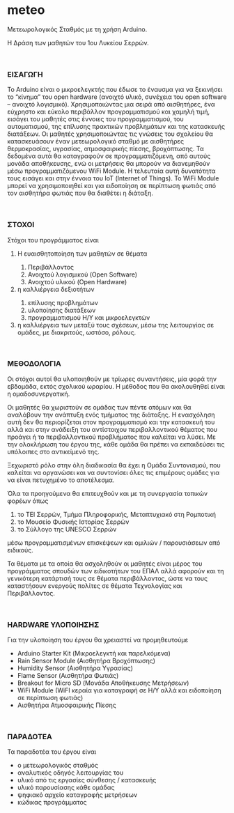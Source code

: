 # meteo
<p>Μετεωρολογικός Σταθμός με τη χρήση Arduino.</p>
<p>Η Δράση των μαθητών του 1ου Λυκείου Σερρών.</p>
<br>

<p><h3>ΕΙΣΑΓΩΓΗ</h3></p>
<p>Το Arduino είναι ο μικροελεγκτής που έδωσε το έναυσμα για να ξεκινήσει το “κίνημα” του open hardware (ανοιχτό υλικό, συνέχεια του open software – ανοιχτό λογισμικό). Χρησιμοποιώντας μια σειρά από αισθητήρες, ένα εύχρηστο και εύκολο περιβάλλον προγραμματισμού και χαμηλή τιμή, εισάγει του μαθητές στις έννοιες του προγραμματισμού, του αυτοματισμού, της επίλυσης πρακτικών προβλημάτων και της κατασκευής διατάξεων. Οι μαθητές χρησιμοποιώντας τις γνώσεις του σχολείου θα κατασκευάσουν έναν μετεωρολογικό σταθμό με αισθητήρες θερμοκρασίας, υγρασίας, ατμοσφαιρικής πίεσης, βροχόπτωσης. Τα δεδομένα αυτά θα καταγραφούν σε προγραμματιζόμενη, από αυτούς μονάδα αποθήκευσης, ενώ οι μετρήσεις θα μπορούν να διανεμηθούν μέσω προγραμματιζόμενου WiFi Module. Η τελευταία αυτή δυνατότητα τους εισάγει και στην έννοια του ΙοΤ (Internet of Things). Το WiFi Module μπορεί να χρησιμοποιηθεί και για ειδοποίηση σε περίπτωση φωτιάς από τον αισθητήρα φωτιάς που θα διαθέτει η διάταξη.</p>
<br>

<p><h3>ΣΤΟΧΟΙ</h3></p>
<p>Στόχοι του προγράμματος είναι
<ol>
    <li>Η ευαισθητοποίηση των μαθητών σε θέματα</li>
    <ol>
        <li>Περιβάλλοντος</li>
        <li>Ανοιχτού λογισμικού (Open Software)</li>
        <li>Ανοιχτού υλικού (Open Hardware)</li>
    </ol>
    <li>η καλλιέργεια δεξιοτήτων</li>
    <ol>
        <li>επίλυσης προβλημάτων </li>
        <li>υλοποίησης διατάξεων</li>
        <li>προγραμματισμού Η/Υ και μικροελεγκτών</li>
    </ol>
    <li>η καλλιέργεια των μεταξύ τους σχέσεων, μέσω της λειτουργίας σε ομάδες, με διακριτούς, ωστόσο, ρόλους.</li>
</ol>
</p>
<br>

<p><h3>ΜΕΘΟΔΟΛΟΓΙΑ</h3></p>
<p>Οι στόχοι αυτοί θα υλοποιηθούν με τρίωρες συναντήσεις, μία φορά την εβδομάδα, εκτός σχολικού ωραρίου. Η μέθοδος που θα ακολουθηθεί είναι η ομαδοσυνεργατική.</p>
<p>Οι μαθητές θα χωριστούν σε ομάδας των πέντε ατόμων και θα αναλάβουν την ανάπτυξη ενός τμήματος της διάταξης. Η ενασχόληση αυτή δεν θα περιορίζεται στον προγραμματισμό και την κατασκευή του αλλά και στην ανάδειξη του αντίστοιχου περιβαλλοντικού θέματος που προάγει ή το περιβαλλοντικού προβλήματος που καλείται να λύσει. Με την ολοκλήρωση του έργου της, κάθε ομάδα θα πρέπει να εκπαιδεύσει τις υπόλοιπες στο αντικείμενό της.</p>
<p>Ξεχωριστό ρόλο στην όλη διαδικασία θα έχει η Ομάδα Συντονισμού, που καλείται να οργανώσει και να συντονίσει όλες τις επιμέρους ομάδες για να είναι πετυχημένο το αποτέλεσμα.</p>
<p>Όλα τα προηγούμενα θα επιτευχθούν και με τη συνεργασία τοπικών φορέων όπως
    <ol>
    <li>το ΤΕΙ Σερρών, Τμήμα Πληροφορικής, Μεταπτυχιακό στη Ρομποτική</li>
        <li>το Μουσείο Φυσικής Ιστορίας Σερρών</li>
        <li>το Σύλλογο της UNESCO Σερρών</li>
    </ol>
μέσω προγραμματισμένων επισκέψεων και ομιλιών / παρουσιάσεων από ειδικούς.</p>
<p>Τα θέματα με τα οποία θα ασχοληθούν οι μαθητές είναι μέρος του προγράμματος σπουδών των ειδικοτήτων του ΕΠΑΛ αλλά αφορούν και τη γενικότερη κατάρτισή τους σε θέματα περιβάλλοντος, ώστε να τους καταστήσουν ενεργούς πολίτες σε θέματα Τεχνολογίας και Περιβάλλοντος.</p>
<br>

<p><h3>HARDWARE ΥΛΟΠΟΙΗΣΗΣ</h3></p>
<p>Για την υλοποίηση του έργου θα χρειαστεί να προμηθευτούμε
    <ul>
    <li>Arduino Starter Kit (Μικροελεγκτή και παρελκόμενα)</li>
    <li>Rain Sensor Module (Αισθητήρα Βροχόπτωσης)</li>
    <li>Humidity Sensor (Αισθητήρα Υγρασίας)</li>
    <li>Flame Sensor (Αισθητήρα Φωτιάς)</li>
    <li>Breakout for Micro SD (Μονάδα Αποθήκευσης Μετρήσεων)</li>
    <li>WiFi Module (WiFI κεραία για καταγραφή σε Η/Υ αλλά και ειδοποίηση σε περίπτωση φωτιάς)</li>
    <li>Αισθητήρα Ατμοσφαιρικής Πίεσης</li>
    </ul>
</p>
<br>

<p><h3>ΠΑΡΑΔΟΤΕΑ</h3></p>
<p>Τα παραδοτέα του έργου είναι 
    <ul>
    <li>ο μετεωρολογικός σταθμός</li>
    <li>αναλυτικός οδηγός λειτουργίας του</li>
    <li>υλικό από τις εργασίες σύνθεσης / κατασκευής</li>
    <li>υλικό παρουσίασης κάθε ομάδας</li>
    <li>ψηφιακό αρχείο καταγραφής μετρήσεων</li>
    <li>κώδικας προγράμματος</li>
    </ul>
</p>
